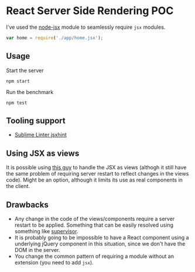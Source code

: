 # React Server Side Rendering POC

I've used the [node-jsx](https://www.npmjs.org/package/node-jsx) module to seamlessly require `jsx` modules.

```js
var home = require('./app/home.jsx');
```

## Usage

Start the server

```shell
npm start
```

Run the benchmark

```shell
npm test
```

## Tooling support

* [Sublime Linter jsxhint](https://github.com/SublimeLinter/SublimeLinter-jsxhint)

## Using JSX as views

It is possible using [this guy](https://github.com/reactjs/express-react-views) to handle the JSX as views (althogh it still have the same problem of requiring server restart to reflect changes in the views code). Might be an option, although it limits its use as real components in the client.

## Drawbacks

* Any change in the code of the views/components require a server restart to be applied. Something that can be easily resolved using something like [supervisor](https://github.com/isaacs/node-supervisor).
* It is probably going to be impossible to have a React component using a underlying jQuery component in this situation, since we don't have the DOM in the server.
* You change the common pattern of requiring a module without an extension (you need to add `jsx`).
